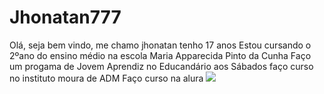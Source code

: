 # Jhonatan777
Olá, seja bem vindo, me chamo jhonatan tenho 17 anos 
Estou cursando o 2ºano do ensino médio na escola Maria Apparecida Pinto da Cunha
Faço um progama de Jovem Aprendiz no Educandário aos Sábados faço curso no instituto moura de ADM
Faço curso na alura 
![](
https://www.google.com/url?sa=i&url=https%3A%2F%2Fpixabay.com%2Fpt%2Fgifs%2Fabacate-comida-bonitinho-fruta-1113%2F&psig=AOvVaw0lAFy8l1pOXAb02HBjawtz&ust=1717030567174000&source=images&cd=vfe&opi=89978449&ved=0CBEQjRxqGAoTCMiekbzTsYYDFQAAAAAdAAAAABDfAQ)


